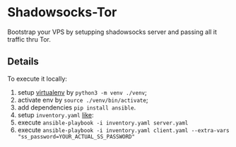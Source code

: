 # Shadowsocks-Tor

Bootstrap your VPS by setupping shadowsocks server and passing all it traffic thru Tor.

## Details

To execute it locally:
1. setup [virtualenv](https://virtualenv.pypa.io/en/latest/) by `python3 -m venv ./venv`;
1. activate env by `source ./venv/bin/activate`;
1. add dependencies `pip install ansible`.
1. setup `inventory.yaml` [like](./inventory.example.yaml):
1. execute `ansible-playbook -i inventory.yaml server.yaml`
1. execute `ansible-playbook -i inventory.yaml client.yaml --extra-vars "ss_password=YOUR_ACTUAL_SS_PASSWORD"`
